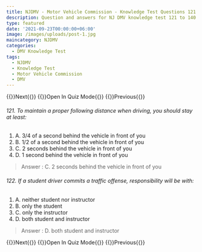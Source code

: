 ```yaml
---
title: NJDMV - Motor Vehicle Commission - Knowledge Test Questions 121 to 140
description: Question and answers for NJ DMV knowledge test 121 to 140
type: featured
date: '2021-09-23T00:00:00+06:00'
image: /images/uploads/post-1.jpg
maincategory: NJDMV
categories:
  - DMV Knowledge Test
tags:
  - NJDMV
  - Knowledge Test
  - Motor Vehicle Commission
  - DMV
---
```


{{<prevbutton linksrc="2021-09-25-njmvc-motor-vehicle-commission-knowledge-test-1" >}}Next{{</prevbutton >}}
{{<quizbutton linksrc="../../quiz/2021-09-25-njmvc-motor-vehicle-commission-knowledge-quiz7" >}}Open In Quiz Mode{{</quizbutton >}}
{{<prevbutton linksrc="2021-09-25-njmvc-motor-vehicle-commission-knowledge-test-6" >}}Previous{{</prevbutton >}}


###### 121. To maintain a proper following distance when driving, you should stay at least:
1.  A.  3/4 of a second behind the vehicle in front of you
2.  B.  1/2 of a second behind the vehicle in front of you
3.  C.  2 seconds behind the vehicle in front of you
4.  D.  1 second behind the vehicle in front of you

> Answer : C.  2 seconds behind the vehicle in front of you

###### 122. If a student driver commits a traffic offense, responsibility will be with:
1.  A.  neither student nor instructor
2.  B.  only the student
3.  C.  only the instructor
4.  D.  both student and instructor

> Answer : D.  both student and instructor

{{<prevbutton linksrc="2021-09-25-njmvc-motor-vehicle-commission-knowledge-test-1" >}}Next{{</prevbutton >}}
{{<quizbutton linksrc="../../quiz/2021-09-25-njmvc-motor-vehicle-commission-knowledge-quiz7" >}}Open In Quiz Mode{{</quizbutton >}}
{{<prevbutton linksrc="2021-09-25-njmvc-motor-vehicle-commission-knowledge-test-6" >}}Previous{{</prevbutton >}}